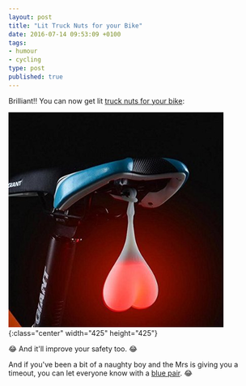 ```yaml
---
layout: post
title: "Lit Truck Nuts for your Bike"
date: 2016-07-14 09:53:09 +0100
tags:
- humour
- cycling
type: post
published: true
---
```


Brilliant!! You can now get lit [truck nuts for your bike](https://www.amazon.com/Gift-Pro-Waterproof-Silicone-TailLight/dp/B01I0ZF0SI):

![Truck nut for your bike](/img/truck-nuts-for-bike.jpg){:class="center" width="425" height="425"}

:joy: And it'll improve your safety too. :joy:

And if you've been a bit of a naughty boy and the Mrs is giving you a timeout, you can let everyone know with a [blue pair](https://www.amazon.com/Egoodbest-Heart-Shaped-Bike-Light/dp/B01GZWTZMA/). :joy:
